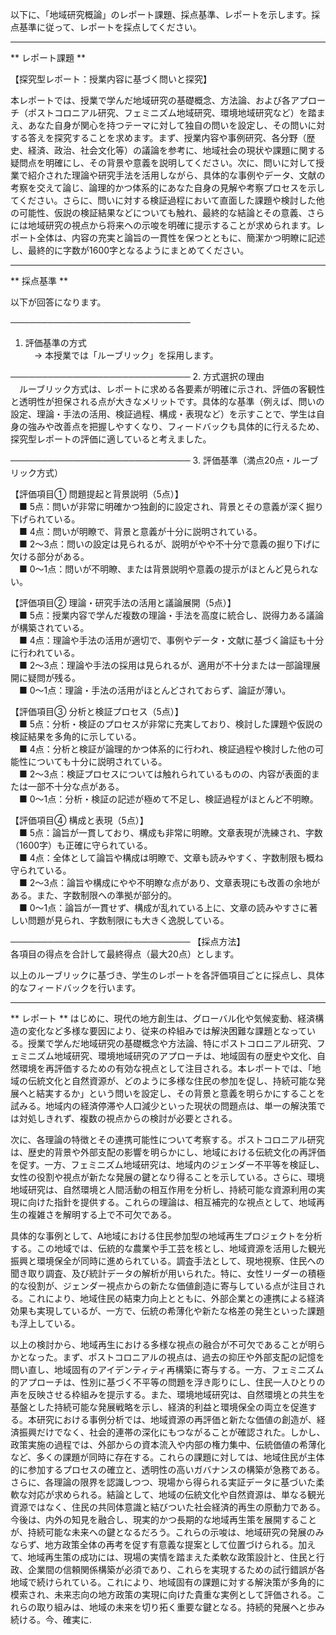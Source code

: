 以下に、「地域研究概論」のレポート課題、採点基準、レポートを示します。採点基準に従って、レポートを採点してください。

---------------------------------------
** レポート課題 **

【探究型レポート：授業内容に基づく問いと探究】

本レポートでは、授業で学んだ地域研究の基礎概念、方法論、および各アプローチ（ポストコロニアル研究、フェミニズム地域研究、環境地域研究など）を踏まえ、あなた自身が関心を持つテーマに対して独自の問いを設定し、その問いに対する答えを探究することを求めます。まず、授業内容や事例研究、各分野（歴史、経済、政治、社会文化等）の議論を参考に、地域社会の現状や課題に関する疑問点を明確にし、その背景や意義を説明してください。次に、問いに対して授業で紹介された理論や研究手法を活用しながら、具体的な事例やデータ、文献の考察を交えて論じ、論理的かつ体系的にあなた自身の見解や考察プロセスを示してください。さらに、問いに対する検証過程において直面した課題や検討した他の可能性、仮説の検証結果などについても触れ、最終的な結論とその意義、さらには地域研究の視点から将来への示唆を明確に提示することが求められます。レポート全体は、内容の充実と論旨の一貫性を保つとともに、簡潔かつ明瞭に記述し、最終的に字数が1600字となるようにまとめてください。

---------------------------------------
** 採点基準 **

以下が回答になります。

─────────────────────────────
1. 評価基準の方式  
　→ 本授業では「ルーブリック」を採用します。

─────────────────────────────
2. 方式選択の理由  
　ルーブリック方式は、レポートに求める各要素が明確に示され、評価の客観性と透明性が担保される点が大きなメリットです。具体的な基準（例えば、問いの設定、理論・手法の活用、検証過程、構成・表現など）を示すことで、学生は自身の強みや改善点を把握しやすくなり、フィードバックも具体的に行えるため、探究型レポートの評価に適していると考えました。

─────────────────────────────
3. 評価基準（満点20点・ルーブリック方式）  

【評価項目① 問題提起と背景説明（5点）】  
 ■ 5点：問いが非常に明確かつ独創的に設定され、背景とその意義が深く掘り下げられている。  
 ■ 4点：問いが明瞭で、背景と意義が十分に説明されている。  
 ■ 2～3点：問いの設定は見られるが、説明がやや不十分で意義の掘り下げに欠ける部分がある。  
 ■ 0～1点：問いが不明瞭、または背景説明や意義の提示がほとんど見られない。

【評価項目② 理論・研究手法の活用と議論展開（5点）】  
 ■ 5点：授業内容で学んだ複数の理論・手法を高度に統合し、説得力ある議論が構築されている。  
 ■ 4点：理論や手法の活用が適切で、事例やデータ・文献に基づく論証も十分に行われている。  
 ■ 2～3点：理論や手法の採用は見られるが、適用が不十分または一部論理展開に疑問が残る。  
 ■ 0～1点：理論・手法の活用がほとんどされておらず、論証が薄い。

【評価項目③ 分析と検証プロセス（5点）】  
 ■ 5点：分析・検証のプロセスが非常に充実しており、検討した課題や仮説の検証結果を多角的に示している。  
 ■ 4点：分析と検証が論理的かつ体系的に行われ、検証過程や検討した他の可能性についても十分に説明されている。  
 ■ 2～3点：検証プロセスについては触れられているものの、内容が表面的または一部不十分な点がある。  
 ■ 0～1点：分析・検証の記述が極めて不足し、検証過程がほとんど不明瞭。

【評価項目④ 構成と表現（5点）】  
 ■ 5点：論旨が一貫しており、構成も非常に明瞭。文章表現が洗練され、字数（1600字）も正確に守られている。  
 ■ 4点：全体として論旨や構成は明瞭で、文章も読みやすく、字数制限も概ね守られている。  
 ■ 2～3点：論旨や構成にやや不明瞭な点があり、文章表現にも改善の余地がある。また、字数制限への準拠が部分的。  
 ■ 0～1点：論旨が一貫せず、構成が乱れている上に、文章の読みやすさに著しい問題が見られ、字数制限にも大きく逸脱している。

─────────────────────────────
【採点方法】  
各項目の得点を合計して最終得点（最大20点）とします。  
  
以上のルーブリックに基づき、学生のレポートを各評価項目ごとに採点し、具体的なフィードバックを行います。

---------------------------------------
** レポート **
はじめに、現代の地方創生は、グローバル化や気候変動、経済構造の変化など多様な要因により、従来の枠組みでは解決困難な課題となっている。授業で学んだ地域研究の基礎概念や方法論、特にポストコロニアル研究、フェミニズム地域研究、環境地域研究のアプローチは、地域固有の歴史や文化、自然環境を再評価するための有効な視点として注目される。本レポートでは、「地域の伝統文化と自然資源が、どのように多様な住民の参加を促し、持続可能な発展へと結実するか」という問いを設定し、その背景と意義を明らかにすることを試みる。地域内の経済停滞や人口減少といった現状の問題点は、単一の解決策では対処しきれず、複数の視点からの検討が必要とされる。

次に、各理論の特徴とその連携可能性について考察する。ポストコロニアル研究は、歴史的背景や外部支配の影響を明らかにし、地域における伝統文化の再評価を促す。一方、フェミニズム地域研究は、地域内のジェンダー不平等を検証し、女性の役割や視点が新たな発展の鍵となり得ることを示している。さらに、環境地域研究は、自然環境と人間活動の相互作用を分析し、持続可能な資源利用の実現に向けた指針を提供する。これらの理論は、相互補完的な視点として、地域再生の複雑さを解明する上で不可欠である。

具体的な事例として、A地域における住民参加型の地域再生プロジェクトを分析する。この地域では、伝統的な農業や手工芸を核とし、地域資源を活用した観光振興と環境保全が同時に進められている。調査手法として、現地視察、住民への聞き取り調査、及び統計データの解析が用いられた。特に、女性リーダーの積極的な役割が、ジェンダー視点からの新たな価値創造に寄与している点が注目される。これにより、地域住民の結束力向上とともに、外部企業との連携による経済効果も実現しているが、一方で、伝統の希薄化や新たな格差の発生といった課題も浮上している。

以上の検討から、地域再生における多様な視点の融合が不可欠であることが明らかとなった。まず、ポストコロニアルの視点は、過去の抑圧や外部支配の記憶を問い直し、地域固有のアイデンティティ再構築に寄与する。一方、フェミニズム的アプローチは、性別に基づく不平等の問題を浮き彫りにし、住民一人ひとりの声を反映させる枠組みを提示する。また、環境地域研究は、自然環境との共生を基盤とした持続可能な発展戦略を示し、経済的利益と環境保全の両立を促進する。本研究における事例分析では、地域資源の再評価と新たな価値の創造が、経済振興だけでなく、社会的連帯の深化にもつながることが確認された。しかし、政策実施の過程では、外部からの資本流入や内部の権力集中、伝統価値の希薄化など、多くの課題が同時に存在する。これらの課題に対しては、地域住民が主体的に参加するプロセスの確立と、透明性の高いガバナンスの構築が急務である。さらに、各理論の限界を認識しつつ、現場から得られる実証データに基づいた柔軟な対応が求められる。結論として、地域の伝統文化や自然資源は、単なる観光資源ではなく、住民の共同体意識と結びついた社会経済的再生の原動力である。今後は、内外の知見を融合し、現実的かつ長期的な地域再生策を展開することが、持続可能な未来への鍵となるだろう。これらの示唆は、地域研究の発展のみならず、地方政策全体の再考を促す有意義な提案として位置づけられる。加えて、地域再生策の成功には、現場の実情を踏まえた柔軟な政策設計と、住民と行政、企業間の信頼関係構築が必須であり、これらを実現するための試行錯誤が各地域で続けられている。これにより、地域固有の課題に対する解決策が多角的に模索され、未来志向の地方政策の実現に向けた貴重な実例として評価される。これらの取り組みは、地域の未来を切り拓く重要な鍵となる。持続的発展へと歩み続ける。今、確実に.

